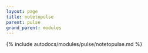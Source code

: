 ```yaml
---
layout: page
title: notetopulse
parent: pulse
grand_parent: modules
---
```


{% include autodocs/modules/pulse/notetopulse.md %}
